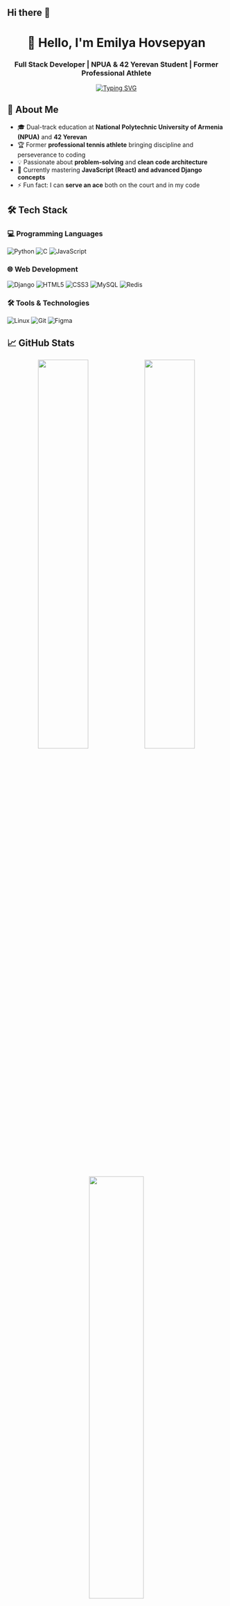 ## Hi there 👋

<!--
**EmilyaHovsepyan/EmilyaHovsepyan** is a ✨ _special_ ✨ repository because its `README.md` (this file) appears on your GitHub profile.

Here are some ideas to get you started:

- 🔭 I’m currently working on ...
- 🌱 I’m currently learning ...
- 👯 I’m looking to collaborate on ...
- 🤔 I’m looking for help with ...
- 💬 Ask me about ...
- 📫 How to reach me: ...
- 😄 Pronouns: ...
- ⚡ Fun fact: ...


### 💻 Tech Stack:
- 🐍 Python | Django | MySQL | AJAX | Telegram Bot API
- 💻 C (ft_printf, get_next_line, malloc, etc.)
- 🌐 HTML | CSS | JavaScript (learning React)
- ⚙️ Redis | WebSockets | HTTP | Forms & Models in Django
-->

<!-- <h1 align="center">Hi 👋, I'm Emilya</h1>
<h3 align="center">An ambitious fullstack developer</h3>

- 🌱 I’m currently learning JS and Python **Django framework**

- ⚡ Fun fact **I am a professional tennis athlete**

<h3 align="left">Connect with me:</h3>
<p align="left">
</p>
'''
<h3 align="left">Languages and Tools:</h3>
💻 Tech Stack:
- 🐍 Python | Django | MySQL | AJAX | Telegram Bot API
- 💻 C (ft_printf, get_next_line, malloc, etc.)
- 🌐 HTML | CSS | JavaScript (learning React)
- ⚙️ Redis | WebSockets | HTTP | Forms & Models in Django
'''-->

<h1 align="center">👋 Hello, I'm Emilya Hovsepyan</h1>
<h3 align="center">Full Stack Developer | NPUA & 42 Yerevan Student | Former Professional Athlete</h3>

<p align="center">
  <a href="https://git.io/typing-svg"><img src="https://readme-typing-svg.demolab.com?font=Fira+Code&pause=1000&color=7F3FBF&center=true&vCenter=true&width=435&lines=Disciplined+coder+%26+problem+solver;Python+%7C+Django+%7C+JavaScript;Turning+ideas+into+functional+code;From+tennis+courts+to+code+reviews" alt="Typing SVG" /></a>
</p>

## 🚀 About Me

- 🎓 Dual-track education at **National Polytechnic University of Armenia (NPUA)** and **42 Yerevan**
- 🏆 Former **professional tennis athlete** bringing discipline and perseverance to coding
- 💡 Passionate about **problem-solving** and **clean code architecture**
- 🌱 Currently mastering **JavaScript (React) and advanced Django concepts**
- ⚡ Fun fact: I can **serve an ace** both on the court and in my code

## 🛠 Tech Stack

### 💻 Programming Languages
![Python](https://img.shields.io/badge/python-3670A0?style=for-the-badge&logo=python&logoColor=ffdd54)
![C](https://img.shields.io/badge/c-%2300599C.svg?style=for-the-badge&logo=c&logoColor=white)
![JavaScript](https://img.shields.io/badge/javascript-%23323330.svg?style=for-the-badge&logo=javascript&logoColor=%23F7DF1E)

### 🌐 Web Development
![Django](https://img.shields.io/badge/django-%23092E20.svg?style=for-the-badge&logo=django&logoColor=white)
![HTML5](https://img.shields.io/badge/html5-%23E34F26.svg?style=for-the-badge&logo=html5&logoColor=white)
![CSS3](https://img.shields.io/badge/css3-%231572B6.svg?style=for-the-badge&logo=css3&logoColor=white)
![MySQL](https://img.shields.io/badge/mysql-%2300f.svg?style=for-the-badge&logo=mysql&logoColor=white)
![Redis](https://img.shields.io/badge/redis-%23DD0031.svg?style=for-the-badge&logo=redis&logoColor=white)

### 🛠 Tools & Technologies
![Linux](https://img.shields.io/badge/Linux-FCC624?style=for-the-badge&logo=linux&logoColor=black)
![Git](https://img.shields.io/badge/git-%23F05033.svg?style=for-the-badge&logo=git&logoColor=white)
![Figma](https://img.shields.io/badge/figma-%23F24E1E.svg?style=for-the-badge&logo=figma&logoColor=white)

## 📈 GitHub Stats

<p align="center">
  <img width="48%" src="https://github-readme-stats.vercel.app/api?username=EmilyaHovsepyan&show_icons=true&theme=radical" />
  <img width="48%" src="https://github-readme-streak-stats.herokuapp.com/?user=EmilyaHovsepyan&theme=radical" />
</p>

<p align="center">
  <img width="50%" src="https://github-readme-stats.vercel.app/api/top-langs/?username=EmilyaHovsepyan&layout=compact&theme=radical&langs_count=6" />
</p>

## 🎾 Sports Meets Code

```python
def athlete_to_developer():
    discipline = True
    perseverance = "Unlimited"
    problem_solving = "Grand Slam Level"
    
    while discipline:
        code = learn()
        if bug_found():
            debug_with(perseverance)
        else:
            deploy()
